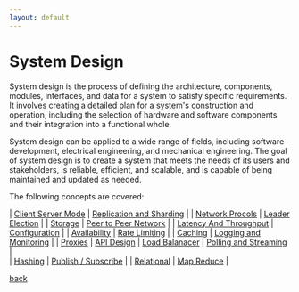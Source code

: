 ```yaml
---
layout: default
---
```


# System Design
System design is the process of defining the architecture, components, modules, interfaces, and data for a system to satisfy specific requirements. It involves creating a detailed plan for a system's construction and operation, including the selection of hardware and software components and their integration into a functional whole.

System design can be applied to a wide range of fields, including software development, electrical engineering, and mechanical engineering. The goal of system design is to create a system that meets the needs of its users and stakeholders, is reliable, efficient, and scalable, and is capable of being maintained and updated as needed.

The following concepts are covered:

| [Client Server Mode](/docs/SystemDesign/client.html)					| [Replication and Sharding](/docs/SystemDesign/replicationsharding.html) |
| [Network Procols](/docs/SystemDesign/network.html)					| [Leader Election](/docs/SystemDesign/leaderelection.html)    			  |
| [Storage](/docs/SystemDesign/storage.html)							| [Peer to Peer Network](/docs/SystemDesign/p2p.html)					  |
| [Latency And Throughput](/docs/SystemDesign/latencythroughput.html)   | [Configuration](/docs/SystemDesign/configuration.html)				  |
| [Availability](/docs/SystemDesign/availability.html)					| [Rate Limiting](/docs/SystemDesign/ratelimiting.html)					  |
| [Caching](/docs/SystemDesign/caching.html)							| [Logging and Monitoring](/docs/SystemDesign/loggingmonitoring.html)	  |
| [Proxies](/docs/SystemDesign/proxies.html)							| [API Design](/docs/SystemDesign/api.html)
| [Load Balanacer](/docs/SystemDesign/loadbalancer.html)				| [Polling and Streaming](/docs/SystemDesign/pollingandstreaming.html)	  |		
| [Hashing](/docs/SystemDesign/hashing.html)							| [Publish / Subscribe](/docs/SystemDesign/pubsub.html)					  |
| [Relational](/docs/SystemDesign/relational.html)						| [Map Reduce](/docs/SystemDesign/mapreduce.html)						  |


[back](/index.html)